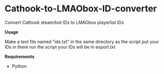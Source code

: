 # Cathook-to-LMAObox-ID-converter
Convert Cathook steam/bot IDs to LMAObox playerlist IDs





**Usage**                                                                                                                                                                                                             





Make a text file named "ids.txt" in the same directory as the script
put your IDs in there
run the script
your IDs will be in export.txt

**Requirements**
- Python
